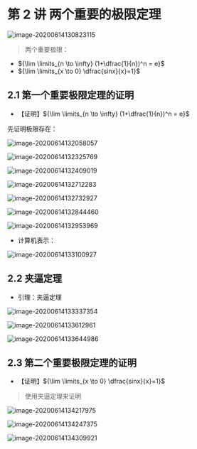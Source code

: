 # 第 2 讲 两个重要的极限定理

![image-20200614130823115](https://gitee.com/wugenqiang/PictureBed/raw/master/NoteBook/20200614130831.png)

> 两个重要极限：

* ${\lim \limits_{n \to \infty} (1+\dfrac{1}{n})^n = e}$
* ${\lim \limits_{x \to 0} \dfrac{sinx}{x}=1}$



## 2.1 第一个重要极限定理的证明

* 【证明】${\lim \limits_{n \to \infty} (1+\dfrac{1}{n})^n = e}$

先证明极限存在：

![image-20200614132058057](https://gitee.com/wugenqiang/PictureBed/raw/master/NoteBook/20200614132059.png)

![image-20200614132325769](https://gitee.com/wugenqiang/PictureBed/raw/master/NoteBook/20200614132326.png)

![image-20200614132409019](https://gitee.com/wugenqiang/PictureBed/raw/master/NoteBook/20200614132410.png)

![image-20200614132712283](https://gitee.com/wugenqiang/PictureBed/raw/master/NoteBook/20200614132713.png)

![image-20200614132732927](https://gitee.com/wugenqiang/PictureBed/raw/master/NoteBook/20200614132733.png)

![image-20200614132844460](https://gitee.com/wugenqiang/PictureBed/raw/master/NoteBook/20200614132845.png)

![image-20200614132953969](https://gitee.com/wugenqiang/PictureBed/raw/master/NoteBook/20200614132955.png)

* 计算机表示：

![image-20200614133100927](https://gitee.com/wugenqiang/PictureBed/raw/master/NoteBook/20200614133102.png)

## 2.2 夹逼定理

* 引理：夹逼定理

![image-20200614133337354](https://gitee.com/wugenqiang/PictureBed/raw/master/NoteBook/20200614133338.png)

![image-20200614133612961](https://gitee.com/wugenqiang/PictureBed/raw/master/NoteBook/20200614133614.png)

![image-20200614133644986](https://gitee.com/wugenqiang/PictureBed/raw/master/NoteBook/20200614133646.png)

## 2.3 第二个重要极限定理的证明

* 【证明】${\lim \limits_{x \to 0} \dfrac{sinx}{x}=1}$

> 使用夹逼定理来证明

![image-20200614134217975](https://gitee.com/wugenqiang/PictureBed/raw/master/NoteBook/20200614134219.png)

![image-20200614134247375](https://gitee.com/wugenqiang/PictureBed/raw/master/NoteBook/20200614134248.png)

![image-20200614134309921](https://gitee.com/wugenqiang/PictureBed/raw/master/NoteBook/20200614134311.png)
